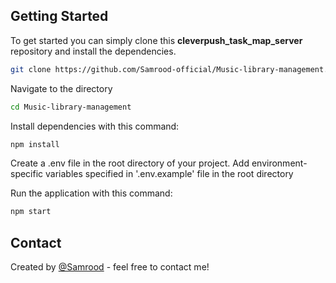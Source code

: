 ## Getting Started 
To get started you can simply clone this **cleverpush_task_map_server** repository and install the dependencies.
```bash
git clone https://github.com/Samrood-official/Music-library-management.git
```
Navigate to the directory
```bash
cd Music-library-management
```

Install dependencies with this command:
```bash
npm install
```

Create a .env file in the root directory of your project. Add environment-specific variables specified in '.env.example' file in the root directory

Run the application with this command:
```bash
npm start
```

## Contact
Created by [@Samrood](https://www.linkedin.com/in/samrood-a-93b148227/) - feel free to contact me!
